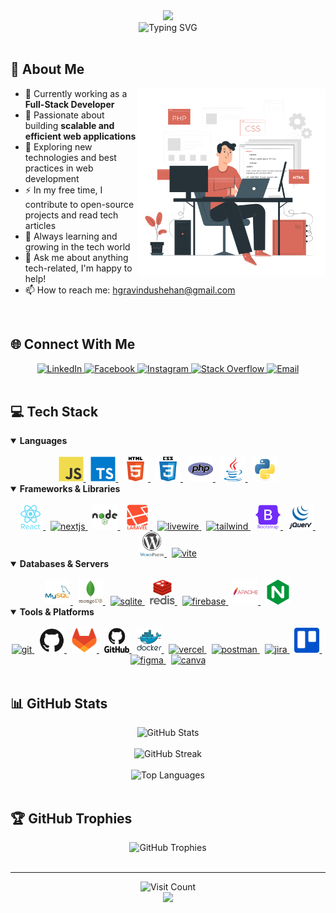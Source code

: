 <div align="center">
  <img src="https://capsule-render.vercel.app/api?type=waving&color=0:FF416C,100:FF4B2B&height=200&section=header&text=Ravindu%20Shehan&fontSize=55&fontColor=ffffff&fontAlignY=35&desc=Full-Stack%20Developer&descSize=25&descAlignY=55&animation=fadeIn" />
</div>

<div align="center">
  <img src="https://readme-typing-svg.herokuapp.com?font=Fira+Code&weight=500&size=25&pause=1000&color=FF416C&center=true&vCenter=true&random=false&width=435&lines=Web+Application+Expert;Open+Source+Contributor;Problem+Solver;Continuous+Learner" alt="Typing SVG" />
</div>

<br/>

## 💫 About Me

<img align="right" alt="Coding" width="300" src="./developer.svg"/>


- 💼 Currently working as a **Full-Stack Developer**
- 🔭 Passionate about building **scalable and efficient web applications**
- 📝 Exploring new technologies and best practices in web development
- ⚡ In my free time, I contribute to open-source projects and read tech articles
- 🌱 Always learning and growing in the tech world
- 💬 Ask me about anything tech-related, I'm happy to help!
- 📫 How to reach me: hgravindushehan@gmail.com

<br/>

## 🌐 Connect With Me

<div align="center">
  <a href="https://www.linkedin.com/in/ravindu-shehan-9a87a5262/" target="_blank">
    <img src="https://raw.githubusercontent.com/rahuldkjain/github-profile-readme-generator/master/src/images/icons/Social/linked-in-alt.svg" alt="LinkedIn" height="30" width="40" />
  </a>
  <a href="https://web.facebook.com/ravindu.shehan.9849/" target="_blank">
    <img src="https://raw.githubusercontent.com/rahuldkjain/github-profile-readme-generator/master/src/images/icons/Social/facebook.svg" alt="Facebook" height="30" width="40" />
  </a>
  <a href="https://www.instagram.com/ravindu_shehan_rs" target="_blank">
    <img src="https://raw.githubusercontent.com/rahuldkjain/github-profile-readme-generator/master/src/images/icons/Social/instagram.svg" alt="Instagram" height="30" width="40" />
  </a>
  <a href="https://stackoverflow.com/users/23559862" target="_blank">
    <img src="https://raw.githubusercontent.com/rahuldkjain/github-profile-readme-generator/master/src/images/icons/Social/stack-overflow.svg" alt="Stack Overflow" height="30" width="40" />
  </a>
  <a href="mailto:hgravindushehan@gmail.com" target="_blank">
    <img src="https://cdn-icons-png.flaticon.com/512/5968/5968534.png" alt="Email" height="30" width="30" />
  </a>
</div>

<br/>

## 💻 Tech Stack

<details open>
  <summary><b>Languages</b></summary>
  <br/>
  <div align="center">
    <a href="#" title="JavaScript">
      <img src="https://raw.githubusercontent.com/devicons/devicon/master/icons/javascript/javascript-original.svg" alt="javascript" width="40" height="40"/>
    </a>&nbsp;
    <a href="#" title="TypeScript">
      <img src="https://raw.githubusercontent.com/devicons/devicon/master/icons/typescript/typescript-original.svg" alt="typescript" width="40" height="40"/>
    </a>&nbsp;
    <a href="#" title="HTML5">
      <img src="https://raw.githubusercontent.com/devicons/devicon/master/icons/html5/html5-original-wordmark.svg" alt="html5" width="40" height="40"/>
    </a>&nbsp;
    <a href="#" title="CSS3">
      <img src="https://raw.githubusercontent.com/devicons/devicon/master/icons/css3/css3-original-wordmark.svg" alt="css3" width="40" height="40"/>
    </a>&nbsp;
    <a href="#" title="PHP">
      <img src="https://raw.githubusercontent.com/devicons/devicon/master/icons/php/php-original.svg" alt="php" width="40" height="40"/>
    </a>&nbsp;
    <a href="#" title="Java">
      <img src="https://raw.githubusercontent.com/devicons/devicon/master/icons/java/java-original.svg" alt="java" width="40" height="40"/>
    </a>&nbsp;
    <a href="#" title="Python">
      <img src="https://raw.githubusercontent.com/devicons/devicon/master/icons/python/python-original.svg" alt="python" width="40" height="40"/>
    </a>
  </div>
</details>

<details open>
  <summary><b>Frameworks & Libraries</b></summary>
  <br/>
  <div align="center">
    <a href="#" title="React">
      <img src="https://raw.githubusercontent.com/devicons/devicon/master/icons/react/react-original-wordmark.svg" alt="react" width="40" height="40"/>
    </a>&nbsp;
    <a href="#" title="Next.js">
      <img src="https://cdn.worldvectorlogo.com/logos/nextjs-2.svg" alt="nextjs" width="40" height="40"/>
    </a>&nbsp;
    <a href="#" title="Node.js">
      <img src="https://raw.githubusercontent.com/devicons/devicon/master/icons/nodejs/nodejs-original-wordmark.svg" alt="nodejs" width="40" height="40"/>
    </a>&nbsp;
    <a href="#" title="Laravel">
      <img src="https://raw.githubusercontent.com/devicons/devicon/master/icons/laravel/laravel-plain-wordmark.svg" alt="laravel" width="40" height="40"/>
    </a>&nbsp;
    <a href="#" title="Livewire">
      <img src="https://avatars.githubusercontent.com/u/51960834?s=200&v=4" alt="livewire" width="40" height="40"/>
    </a>&nbsp;
    <a href="#" title="Tailwind CSS">
      <img src="https://www.vectorlogo.zone/logos/tailwindcss/tailwindcss-icon.svg" alt="tailwind" width="40" height="40"/>
    </a>&nbsp;
    <a href="#" title="Bootstrap">
      <img src="https://raw.githubusercontent.com/devicons/devicon/master/icons/bootstrap/bootstrap-plain-wordmark.svg" alt="bootstrap" width="40" height="40"/>
    </a>&nbsp;
    <a href="#" title="jQuery">
      <img src="https://raw.githubusercontent.com/devicons/devicon/master/icons/jquery/jquery-original-wordmark.svg" alt="jquery" width="40" height="40"/>
    </a>&nbsp;
    <a href="#" title="WordPress">
      <img src="https://raw.githubusercontent.com/devicons/devicon/master/icons/wordpress/wordpress-original.svg" alt="wordpress" width="40" height="40"/>
    </a>&nbsp;
    <a href="#" title="Vite">
      <img src="https://vitejs.dev/logo.svg" alt="vite" width="40" height="40"/>
    </a>
  </div>
</details>

<details open>
  <summary><b>Databases & Servers</b></summary>
  <br/>
  <div align="center">
    <a href="#" title="MySQL">
      <img src="https://raw.githubusercontent.com/devicons/devicon/master/icons/mysql/mysql-original-wordmark.svg" alt="mysql" width="40" height="40"/>
    </a>&nbsp;
    <a href="#" title="MongoDB">
      <img src="https://raw.githubusercontent.com/devicons/devicon/master/icons/mongodb/mongodb-original-wordmark.svg" alt="mongodb" width="40" height="40"/>
    </a>&nbsp;
    <a href="#" title="SQLite">
      <img src="https://www.vectorlogo.zone/logos/sqlite/sqlite-icon.svg" alt="sqlite" width="40" height="40"/>
    </a>&nbsp;
    <a href="#" title="Redis">
      <img src="https://raw.githubusercontent.com/devicons/devicon/master/icons/redis/redis-original-wordmark.svg" alt="redis" width="40" height="40"/>
    </a>&nbsp;
    <a href="#" title="Firebase">
      <img src="https://www.vectorlogo.zone/logos/firebase/firebase-icon.svg" alt="firebase" width="40" height="40"/>
    </a>&nbsp;
    <a href="#" title="Apache">
      <img src="https://raw.githubusercontent.com/devicons/devicon/master/icons/apache/apache-original-wordmark.svg" alt="apache" width="40" height="40"/>
    </a>&nbsp;
    <a href="#" title="Nginx">
      <img src="https://raw.githubusercontent.com/devicons/devicon/master/icons/nginx/nginx-original.svg" alt="nginx" width="40" height="40"/>
    </a>
  </div>
</details>

<details open>
  <summary><b>Tools & Platforms</b></summary>
  <br/>
  <div align="center">
    <a href="#" title="Git">
      <img src="https://www.vectorlogo.zone/logos/git-scm/git-scm-icon.svg" alt="git" width="40" height="40"/>
    </a>&nbsp;
    <a href="#" title="GitHub">
      <img src="https://raw.githubusercontent.com/devicons/devicon/master/icons/github/github-original.svg" alt="github" width="40" height="40"/>
    </a>&nbsp;
    <a href="#" title="GitLab">
      <img src="https://raw.githubusercontent.com/devicons/devicon/master/icons/gitlab/gitlab-original.svg" alt="gitlab" width="40" height="40"/>
    </a>&nbsp;
    <a href="#" title="GitHub Actions">
      <img src="https://raw.githubusercontent.com/devicons/devicon/master/icons/github/github-original-wordmark.svg" alt="github actions" width="40" height="40"/>
    </a>&nbsp;
    <a href="#" title="Docker">
      <img src="https://raw.githubusercontent.com/devicons/devicon/master/icons/docker/docker-original-wordmark.svg" alt="docker" width="40" height="40"/>
    </a>&nbsp;
    <a href="#" title="Vercel">
      <img src="https://www.svgrepo.com/show/354513/vercel.svg" alt="vercel" width="40" height="40"/>
    </a>&nbsp;
    <a href="#" title="Postman">
      <img src="https://www.vectorlogo.zone/logos/getpostman/getpostman-icon.svg" alt="postman" width="40" height="40"/>
    </a>&nbsp;
    <a href="#" title="Jira">
      <img src="https://www.vectorlogo.zone/logos/atlassian_jira/atlassian_jira-icon.svg" alt="jira" width="40" height="40"/>
    </a>&nbsp;
    <a href="#" title="Trello">
      <img src="https://raw.githubusercontent.com/devicons/devicon/master/icons/trello/trello-plain.svg" alt="trello" width="40" height="40"/>
    </a>&nbsp;
    <a href="#" title="Figma">
      <img src="https://www.vectorlogo.zone/logos/figma/figma-icon.svg" alt="figma" width="40" height="40"/>
    </a>&nbsp;
    <a href="#" title="Canva">
      <img src="https://cdn.worldvectorlogo.com/logos/canva-1.svg" alt="canva" width="40" height="40"/>
    </a>
  </div>
</details>

<br/>

## 📊 GitHub Stats

<div align="center">
  <img src="https://github-readme-stats.vercel.app/api?username=RavinduShehan2001&theme=radical&hide_border=true&include_all_commits=true&count_private=true" alt="GitHub Stats" />
  <br/><br/>
  <img src="https://nirzak-streak-stats.vercel.app/?user=RavinduShehan2001&theme=radical&hide_border=true" alt="GitHub Streak" />
  <br/><br/>
  <img src="https://github-readme-stats.vercel.app/api/top-langs/?username=RavinduShehan2001&theme=radical&hide_border=true&include_all_commits=true&count_private=true&layout=compact" alt="Top Languages" />
</div>

<br/>

## 🏆 GitHub Trophies

<div align="center">
  <img src="https://github-profile-trophy.vercel.app/?username=RavinduShehan2001&theme=radical&no-frame=true&no-bg=false&margin-w=4" alt="GitHub Trophies" />
</div>

<br/>

---

<div align="center">
  <img src="https://visitcount.itsvg.in/api?id=RavinduShehan2001&icon=7&color=10" alt="Visit Count" />
</div>

<div align="center">
  <img src="https://capsule-render.vercel.app/api?type=waving&color=0:FF416C,100:FF4B2B&height=120&section=footer" />
</div>